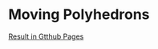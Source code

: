 # Moving Polyhedrons

[Result in Gtthub Pages](https://maximevernusset.github.io/Moving-Polyhedrons/)